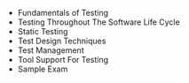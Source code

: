 - Fundamentals of Testing  
- Testing Throughout The Software Life Cycle  
- Static Testing  
- Test Design Techniques  
- Test Management  
- Tool Support For Testing  
- Sample Exam  
